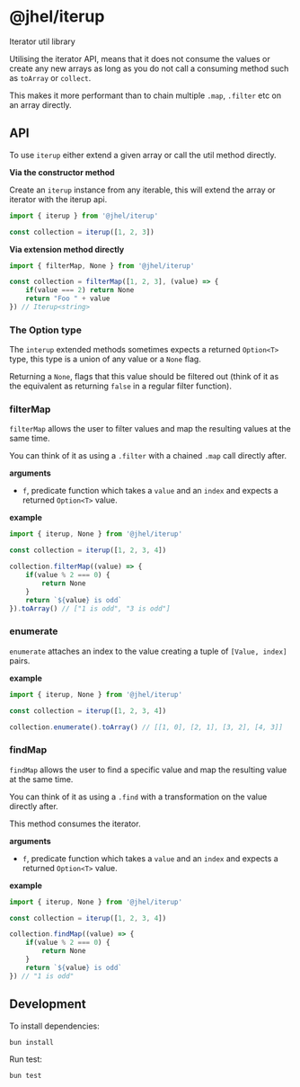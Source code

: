 # @jhel/iterup

Iterator util library

Utilising the iterator API, means that it does not consume the values or create any new arrays as long as you do not call a consuming method such as `toArray` or `collect`.

This makes it more performant than to chain multiple `.map`, `.filter` etc on an array directly.

## API

To use `iterup` either extend a given array or call the util method directly.

**Via the constructor method**

Create an `iterup` instance from any iterable, this will extend the array or iterator with the iterup api.

```ts
import { iterup } from '@jhel/iterup'

const collection = iterup([1, 2, 3])
```

**Via extension method directly**
```ts
import { filterMap, None } from '@jhel/iterup'

const collection = filterMap([1, 2, 3], (value) => {
    if(value === 2) return None
    return "Foo " + value
}) // Iterup<string>
```

### The Option type

The `interup` extended methods sometimes expects a returned `Option<T>` type, this type is a union of any value or a `None` flag. 

Returning a `None`, flags that this value should be filtered out (think of it as the equivalent as returning `false` in a regular filter function).

### filterMap
`filterMap` allows the user to filter values and map the resulting values at the same time.

You can think of it as using a `.filter` with a chained `.map` call directly after.

**arguments**
- `f`, predicate function which takes a `value` and an `index` and expects a returned `Option<T>` value.

**example**
```ts
import { iterup, None } from '@jhel/iterup'

const collection = iterup([1, 2, 3, 4])

collection.filterMap((value) => {
    if(value % 2 === 0) {
        return None
    }
    return `${value} is odd`
}).toArray() // ["1 is odd", "3 is odd"]
```

### enumerate
`enumerate` attaches an index to the value creating a tuple of `[Value, index]` pairs.

**example**
```ts
import { iterup, None } from '@jhel/iterup'

const collection = iterup([1, 2, 3, 4])

collection.enumerate().toArray() // [[1, 0], [2, 1], [3, 2], [4, 3]]
```

### findMap
`findMap` allows the user to find a specific value and map the resulting value at the same time.

You can think of it as using a `.find` with a transformation on the value directly after.

This method consumes the iterator.

**arguments**
- `f`, predicate function which takes a `value` and an `index` and expects a returned `Option<T>` value.

**example**
```ts
import { iterup, None } from '@jhel/iterup'

const collection = iterup([1, 2, 3, 4])

collection.findMap((value) => {
    if(value % 2 === 0) {
        return None
    }
    return `${value} is odd`
}) // "1 is odd"
```

## Development

To install dependencies:

```bash
bun install
```

Run test:
```bash
bun test
```
